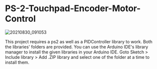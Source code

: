 # PS-2-Touchpad-Encoder-Motor-Control

![20210830_091053](https://user-images.githubusercontent.com/64693694/131843957-8c1dc91a-9836-4074-8602-bf033ad9b471.jpg)


This project requires a ps2 as well as a PIDController library to work.
Both the libraries' folders are provided. 
You can use the Arduino IDE's library manager to install the given libraries in your Arduino IDE.
Goto Sketch > Include library > Add .ZIP library and select one of the folder at a time to install them.
